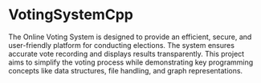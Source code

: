# VotingSystemCpp
The Online Voting System is designed to provide an efficient, secure, and user-friendly platform for conducting elections. The system ensures accurate vote recording and displays results transparently. This project aims to simplify the voting process while demonstrating key programming concepts like data structures, file handling, and graph representations.
